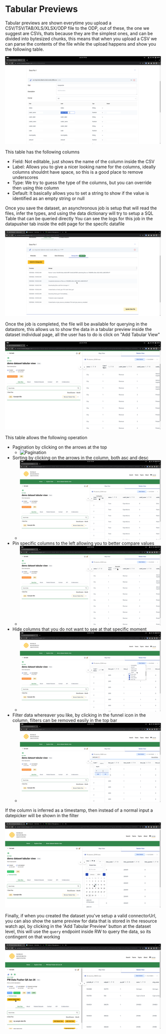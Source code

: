 # Tabular Previews

Tabular previews are shown everytime you upload a CSV/TSV/TAB/XLS/XLSX/ODP file to the ODP, out of these, the one we suggest are CSVs, 
thats because they are the simplest ones, and can be divided into bytesized chunks, this means that when you upload a CSV we can parse the 
contents of the file while the upload happens and show you the following table.

![Data Dictionary](./data-dictionary.png)

This table has the following columns

- Field: Not editable, just shows the name of the column inside the CSV
- Label: Allows you to give a nicer looking name for the columns, ideally columns shouldnt have space, so this is a good place to remove underscores
- Type: We try to guess the type of the columns, but you can override then using thie column
- Default: It basically allows you to set a string to show if the value is identified as an empty string or null

Once you save the dataset, an asynchronous job is setup that will read the files, infer the types, and using the data dictionary  will try to setup a SQL Table that can be queried directly
You can see the logs for this job in the datapusher tab inside the edit page for the specifc datafile

![Datapusher](./datapusher.png)

Once the job is completed, the file will be available for querying in the datastore, 
this allows us to show the data in a tabular preview inside the dataset individual page, all the user has to do is click on "Add Tabular View"

![Tabular Preview](./tabular-preview.png)

This table allows the following operation


- Pagination by clicking on the arrows at the top
  - ![Pagination](./pagination.png)
- Sorting by clicking on the arrows in the column, both asc and desc
  - ![Sorting](./sort.png)
- Pin specific columns to the left allowing you to better compare values
  - ![Pin column](./pin-column.png)
- Hide columns that you do not want to see at that specific moment
  - ![Hide columns](./hide-columns.png)
- Filter data whereaver you like, by clicking in the funnel icon in the column, filters can be removed easily in the top bar
  - ![Filters](./filters.png)

If the column is inferred as a timestamp, then instead of a normal input a datepicker will be shown in the filter

![Datapicker](./timestamps.png)

Finally, if when you created the dataset you've setup a valid connectorUrl, you can also show the same preview for data that is stored in the resource watch api, by clicking in the 'Add Tabular Preview' button at the dataset level, this will use the `query` endpoint inside RW to query the data, so its contingent on that working

![RW Table](./rw-table.png)


